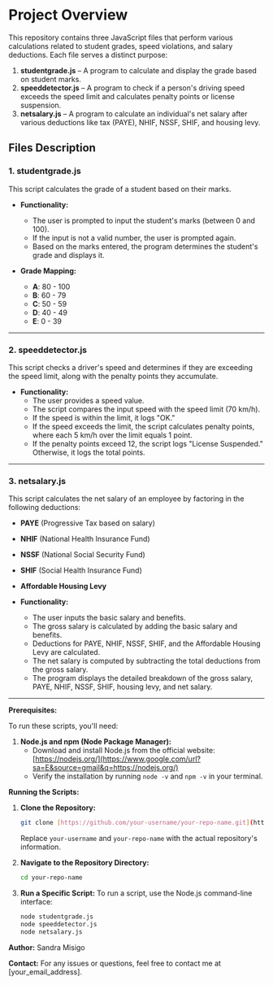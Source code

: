 # Project Overview

This repository contains three JavaScript files that perform various calculations related to student grades, speed violations, and salary deductions. Each file serves a distinct purpose:

1. **studentgrade.js** – A program to calculate and display the grade based on student marks.
2. **speeddetector.js** – A program to check if a person's driving speed exceeds the speed limit and calculates penalty points or license suspension.
3. **netsalary.js** – A program to calculate an individual's net salary after various deductions like tax (PAYE), NHIF, NSSF, SHIF, and housing levy.

## Files Description

### 1. **studentgrade.js**

This script calculates the grade of a student based on their marks. 

- **Functionality:**
  - The user is prompted to input the student's marks (between 0 and 100).
  - If the input is not a valid number, the user is prompted again.
  - Based on the marks entered, the program determines the student's grade and displays it.

- **Grade Mapping:**
  - **A**: 80 - 100
  - **B**: 60 - 79
  - **C**: 50 - 59
  - **D**: 40 - 49
  - **E**: 0 - 39

---

### 2. **speeddetector.js**

This script checks a driver's speed and determines if they are exceeding the speed limit, along with the penalty points they accumulate.

- **Functionality:**
  - The user provides a speed value.
  - The script compares the input speed with the speed limit (70 km/h).
  - If the speed is within the limit, it logs "OK."
  - If the speed exceeds the limit, the script calculates penalty points, where each 5 km/h over the limit equals 1 point.
  - If the penalty points exceed 12, the script logs "License Suspended." Otherwise, it logs the total points.

---

### 3. **netsalary.js**

This script calculates the net salary of an employee by factoring in the following deductions:
- **PAYE** (Progressive Tax based on salary)
- **NHIF** (National Health Insurance Fund)
- **NSSF** (National Social Security Fund)
- **SHIF** (Social Health Insurance Fund)
- **Affordable Housing Levy**

- **Functionality:**
  - The user inputs the basic salary and benefits.
  - The gross salary is calculated by adding the basic salary and benefits.
  - Deductions for PAYE, NHIF, NSSF, SHIF, and the Affordable Housing Levy are calculated.
  - The net salary is computed by subtracting the total deductions from the gross salary.
  - The program displays the detailed breakdown of the gross salary, PAYE, NHIF, NSSF, SHIF, housing levy, and net salary.

---


**Prerequisites:**

To run these scripts, you'll need:

1.  **Node.js and npm (Node Package Manager):**
      - Download and install Node.js from the official website: [https://nodejs.org/](https://www.google.com/url?sa=E&source=gmail&q=https://nodejs.org/)
      - Verify the installation by running `node -v` and `npm -v` in your terminal.

**Running the Scripts:**

1.  **Clone the Repository:**

    ```bash
    git clone [https://github.com/your-username/your-repo-name.git](https://github.com/your-username/your-repo-name.git)
    ```

    Replace `your-username` and `your-repo-name` with the actual repository's information.

2.  **Navigate to the Repository Directory:**

    ```bash
    cd your-repo-name
    ```

3.  **Run a Specific Script:**
    To run a script, use the Node.js command-line interface:

    ```bash
    node studentgrade.js
    node speeddetector.js
    node netsalary.js
    ```

**Author:** Sandra Misigo

**Contact:**
For any issues or questions, feel free to contact me at [your\_email\_address].
